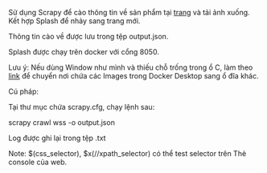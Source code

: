 Sử dụng Scrapy để cào thông tin về sản phẩm tại [trang](https://websosanh.vn/dan-organ/cat-2022.htm) và tải ảnh xuống. Kết hợp Splash để nhảy sang trang mới.

Thông tin cào về được lưu trong tệp output.json.

Splash được chạy trên docker với cổng 8050.

Lưu ý: Nếu dùng Window như mình và thiếu chỗ trống trong ổ C, làm theo [link](https://blog.codetitans.pl/post/howto-docker-over-wsl2-location/) để chuyển nơi chứa các Images trong Docker Desktop sang ổ đĩa khác.

Cú pháp:

Tại thư mục chứa scrapy.cfg, chạy lệnh sau:

scrapy crawl wss -o output.json

Log được ghi lại trong tệp .txt

Note: $(css_selector), $x(//xpath_selector) có thể test selector trên Thẻ console của web.
